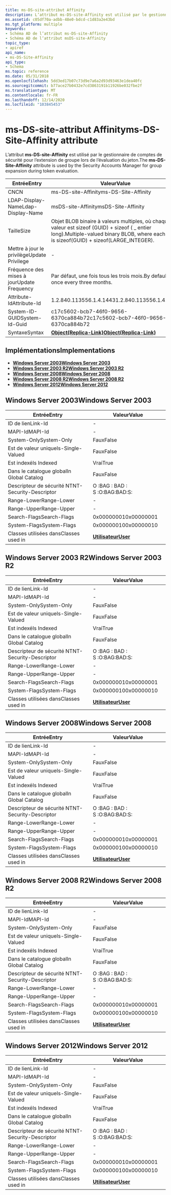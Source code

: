```yaml
---
title: ms-DS-site-attribut Affinity
description: L’attribut ms-DS-site-Affinity est utilisé par le gestionnaire de comptes de sécurité pour l’extension de groupe lors de l’évaluation du jeton.
ms.assetid: c05df70a-adbb-48e0-bdcd-c1d83a2e43bd
ms.tgt_platform: multiple
keywords:
- Schéma AD de l’attribut ms-DS-site-Affinity
- Schéma AD de l’attribut msDS-site-Affinity
topic_type:
- apiref
api_name:
- ms-DS-Site-Affinity
api_type:
- Schema
ms.topic: reference
ms.date: 05/31/2018
ms.openlocfilehash: 5dd3ed17b07c73d9e7a6a2d93d93463e1dea40fc
ms.sourcegitcommit: b77ace27b0432e7cd3863191b11926be032fbe2f
ms.translationtype: MT
ms.contentlocale: fr-FR
ms.lasthandoff: 12/14/2020
ms.locfileid: "103845453"
---
```

# <a name="ms-ds-site-affinity-attribute"></a><span data-ttu-id="67944-105">ms-DS-site-attribut Affinity</span><span class="sxs-lookup"><span data-stu-id="67944-105">ms-DS-Site-Affinity attribute</span></span>

<span data-ttu-id="67944-106">L’attribut **ms-DS-site-Affinity** est utilisé par le gestionnaire de comptes de sécurité pour l’extension de groupe lors de l’évaluation du jeton.</span><span class="sxs-lookup"><span data-stu-id="67944-106">The **ms-DS-Site-Affinity** attribute is used by the Security Accounts Manager for group expansion during token evaluation.</span></span>



| <span data-ttu-id="67944-107">Entrée</span><span class="sxs-lookup"><span data-stu-id="67944-107">Entry</span></span> | <span data-ttu-id="67944-108">Valeur</span><span class="sxs-lookup"><span data-stu-id="67944-108">Value</span></span> |
|-------------------|-----------------------------------------------------------------------------------------|
| <span data-ttu-id="67944-109">CN</span><span class="sxs-lookup"><span data-stu-id="67944-109">CN</span></span>                | <span data-ttu-id="67944-110">ms-DS-site-Affinity</span><span class="sxs-lookup"><span data-stu-id="67944-110">ms-DS-Site-Affinity</span></span>                                                                     |
| <span data-ttu-id="67944-111">LDAP-Display-Name</span><span class="sxs-lookup"><span data-stu-id="67944-111">Ldap-Display-Name</span></span> | <span data-ttu-id="67944-112">msDS-site-Affinity</span><span class="sxs-lookup"><span data-stu-id="67944-112">msDS-Site-Affinity</span></span>                                                                      |
| <span data-ttu-id="67944-113">Taille</span><span class="sxs-lookup"><span data-stu-id="67944-113">Size</span></span>              | <span data-ttu-id="67944-114">Objet BLOB binaire à valeurs multiples, où chaque valeur est sizeof (GUID) + sizeof ( \_ entier long).</span><span class="sxs-lookup"><span data-stu-id="67944-114">Multiple-valued binary BLOB, where each value is sizeof(GUID) + sizeof(LARGE\_INTEGER).</span></span> |
| <span data-ttu-id="67944-115">Mettre à jour le privilège</span><span class="sxs-lookup"><span data-stu-id="67944-115">Update Privilege</span></span>  | \-                                                                                      |
| <span data-ttu-id="67944-116">Fréquence des mises à jour</span><span class="sxs-lookup"><span data-stu-id="67944-116">Update Frequency</span></span>  | <span data-ttu-id="67944-117">Par défaut, une fois tous les trois mois.</span><span class="sxs-lookup"><span data-stu-id="67944-117">By default once every three months.</span></span>                                                     |
| <span data-ttu-id="67944-118">Attribute-Id</span><span class="sxs-lookup"><span data-stu-id="67944-118">Attribute-Id</span></span>      | <span data-ttu-id="67944-119">1.2.840.113556.1.4.1443</span><span class="sxs-lookup"><span data-stu-id="67944-119">1.2.840.113556.1.4.1443</span></span>                                                                 |
| <span data-ttu-id="67944-120">System-ID-GUID</span><span class="sxs-lookup"><span data-stu-id="67944-120">System-Id-Guid</span></span>    | <span data-ttu-id="67944-121">c17c5602-bcb7-46f0-9656-6370ca884b72</span><span class="sxs-lookup"><span data-stu-id="67944-121">c17c5602-bcb7-46f0-9656-6370ca884b72</span></span>                                                    |
| <span data-ttu-id="67944-122">Syntaxe</span><span class="sxs-lookup"><span data-stu-id="67944-122">Syntax</span></span>            | [<span data-ttu-id="67944-123">**Object(Replica-Link)**</span><span class="sxs-lookup"><span data-stu-id="67944-123">**Object(Replica-Link)**</span></span>](s-object-replica-link.md)                                   |



## <a name="implementations"></a><span data-ttu-id="67944-124">Implémentations</span><span class="sxs-lookup"><span data-stu-id="67944-124">Implementations</span></span>

-   [<span data-ttu-id="67944-125">**Windows Server 2003**</span><span class="sxs-lookup"><span data-stu-id="67944-125">**Windows Server 2003**</span></span>](#windows-server-2003)
-   [<span data-ttu-id="67944-126">**Windows Server 2003 R2**</span><span class="sxs-lookup"><span data-stu-id="67944-126">**Windows Server 2003 R2**</span></span>](#windows-server-2003-r2)
-   [<span data-ttu-id="67944-127">**Windows Server 2008**</span><span class="sxs-lookup"><span data-stu-id="67944-127">**Windows Server 2008**</span></span>](#windows-server-2008)
-   [<span data-ttu-id="67944-128">**Windows Server 2008 R2**</span><span class="sxs-lookup"><span data-stu-id="67944-128">**Windows Server 2008 R2**</span></span>](#windows-server-2008-r2)
-   [<span data-ttu-id="67944-129">**Windows Server 2012**</span><span class="sxs-lookup"><span data-stu-id="67944-129">**Windows Server 2012**</span></span>](#windows-server-2012)

## <a name="windows-server-2003"></a><span data-ttu-id="67944-130">Windows Server 2003</span><span class="sxs-lookup"><span data-stu-id="67944-130">Windows Server 2003</span></span>



| <span data-ttu-id="67944-131">Entrée</span><span class="sxs-lookup"><span data-stu-id="67944-131">Entry</span></span> | <span data-ttu-id="67944-132">Valeur</span><span class="sxs-lookup"><span data-stu-id="67944-132">Value</span></span> |
|------------------------|-----------------------------------|
| <span data-ttu-id="67944-133">ID de lien</span><span class="sxs-lookup"><span data-stu-id="67944-133">Link-Id</span></span>                | \-                                |
| <span data-ttu-id="67944-134">MAPI-Id</span><span class="sxs-lookup"><span data-stu-id="67944-134">MAPI-Id</span></span>                | \-                                |
| <span data-ttu-id="67944-135">System-Only</span><span class="sxs-lookup"><span data-stu-id="67944-135">System-Only</span></span>            | <span data-ttu-id="67944-136">Faux</span><span class="sxs-lookup"><span data-stu-id="67944-136">False</span></span>                             |
| <span data-ttu-id="67944-137">Est de valeur unique</span><span class="sxs-lookup"><span data-stu-id="67944-137">Is-Single-Valued</span></span>       | <span data-ttu-id="67944-138">Faux</span><span class="sxs-lookup"><span data-stu-id="67944-138">False</span></span>                             |
| <span data-ttu-id="67944-139">Est indexé</span><span class="sxs-lookup"><span data-stu-id="67944-139">Is Indexed</span></span>             | <span data-ttu-id="67944-140">Vrai</span><span class="sxs-lookup"><span data-stu-id="67944-140">True</span></span>                              |
| <span data-ttu-id="67944-141">Dans le catalogue global</span><span class="sxs-lookup"><span data-stu-id="67944-141">In Global Catalog</span></span>      | <span data-ttu-id="67944-142">Faux</span><span class="sxs-lookup"><span data-stu-id="67944-142">False</span></span>                             |
| <span data-ttu-id="67944-143">Descripteur de sécurité NT</span><span class="sxs-lookup"><span data-stu-id="67944-143">NT-Security-Descriptor</span></span> | <span data-ttu-id="67944-144">O :BAG : BAD : S :</span><span class="sxs-lookup"><span data-stu-id="67944-144">O:BAG:BAD:S:</span></span>                      |
| <span data-ttu-id="67944-145">Range-Lower</span><span class="sxs-lookup"><span data-stu-id="67944-145">Range-Lower</span></span>            | \-                                |
| <span data-ttu-id="67944-146">Range-Upper</span><span class="sxs-lookup"><span data-stu-id="67944-146">Range-Upper</span></span>            | \-                                |
| <span data-ttu-id="67944-147">Search-Flags</span><span class="sxs-lookup"><span data-stu-id="67944-147">Search-Flags</span></span>           | <span data-ttu-id="67944-148">0x00000001</span><span class="sxs-lookup"><span data-stu-id="67944-148">0x00000001</span></span>                        |
| <span data-ttu-id="67944-149">System-Flags</span><span class="sxs-lookup"><span data-stu-id="67944-149">System-Flags</span></span>           | <span data-ttu-id="67944-150">0x00000010</span><span class="sxs-lookup"><span data-stu-id="67944-150">0x00000010</span></span>                        |
| <span data-ttu-id="67944-151">Classes utilisées dans</span><span class="sxs-lookup"><span data-stu-id="67944-151">Classes used in</span></span>        | [<span data-ttu-id="67944-152">**Utilisateur**</span><span class="sxs-lookup"><span data-stu-id="67944-152">**User**</span></span>](c-user.md)<br/> |



## <a name="windows-server-2003-r2"></a><span data-ttu-id="67944-153">Windows Server 2003 R2</span><span class="sxs-lookup"><span data-stu-id="67944-153">Windows Server 2003 R2</span></span>



| <span data-ttu-id="67944-154">Entrée</span><span class="sxs-lookup"><span data-stu-id="67944-154">Entry</span></span> | <span data-ttu-id="67944-155">Valeur</span><span class="sxs-lookup"><span data-stu-id="67944-155">Value</span></span> |
|------------------------|-----------------------------------|
| <span data-ttu-id="67944-156">ID de lien</span><span class="sxs-lookup"><span data-stu-id="67944-156">Link-Id</span></span>                | \-                                |
| <span data-ttu-id="67944-157">MAPI-Id</span><span class="sxs-lookup"><span data-stu-id="67944-157">MAPI-Id</span></span>                | \-                                |
| <span data-ttu-id="67944-158">System-Only</span><span class="sxs-lookup"><span data-stu-id="67944-158">System-Only</span></span>            | <span data-ttu-id="67944-159">Faux</span><span class="sxs-lookup"><span data-stu-id="67944-159">False</span></span>                             |
| <span data-ttu-id="67944-160">Est de valeur unique</span><span class="sxs-lookup"><span data-stu-id="67944-160">Is-Single-Valued</span></span>       | <span data-ttu-id="67944-161">Faux</span><span class="sxs-lookup"><span data-stu-id="67944-161">False</span></span>                             |
| <span data-ttu-id="67944-162">Est indexé</span><span class="sxs-lookup"><span data-stu-id="67944-162">Is Indexed</span></span>             | <span data-ttu-id="67944-163">Vrai</span><span class="sxs-lookup"><span data-stu-id="67944-163">True</span></span>                              |
| <span data-ttu-id="67944-164">Dans le catalogue global</span><span class="sxs-lookup"><span data-stu-id="67944-164">In Global Catalog</span></span>      | <span data-ttu-id="67944-165">Faux</span><span class="sxs-lookup"><span data-stu-id="67944-165">False</span></span>                             |
| <span data-ttu-id="67944-166">Descripteur de sécurité NT</span><span class="sxs-lookup"><span data-stu-id="67944-166">NT-Security-Descriptor</span></span> | <span data-ttu-id="67944-167">O :BAG : BAD : S :</span><span class="sxs-lookup"><span data-stu-id="67944-167">O:BAG:BAD:S:</span></span>                      |
| <span data-ttu-id="67944-168">Range-Lower</span><span class="sxs-lookup"><span data-stu-id="67944-168">Range-Lower</span></span>            | \-                                |
| <span data-ttu-id="67944-169">Range-Upper</span><span class="sxs-lookup"><span data-stu-id="67944-169">Range-Upper</span></span>            | \-                                |
| <span data-ttu-id="67944-170">Search-Flags</span><span class="sxs-lookup"><span data-stu-id="67944-170">Search-Flags</span></span>           | <span data-ttu-id="67944-171">0x00000001</span><span class="sxs-lookup"><span data-stu-id="67944-171">0x00000001</span></span>                        |
| <span data-ttu-id="67944-172">System-Flags</span><span class="sxs-lookup"><span data-stu-id="67944-172">System-Flags</span></span>           | <span data-ttu-id="67944-173">0x00000010</span><span class="sxs-lookup"><span data-stu-id="67944-173">0x00000010</span></span>                        |
| <span data-ttu-id="67944-174">Classes utilisées dans</span><span class="sxs-lookup"><span data-stu-id="67944-174">Classes used in</span></span>        | [<span data-ttu-id="67944-175">**Utilisateur**</span><span class="sxs-lookup"><span data-stu-id="67944-175">**User**</span></span>](c-user.md)<br/> |



## <a name="windows-server-2008"></a><span data-ttu-id="67944-176">Windows Server 2008</span><span class="sxs-lookup"><span data-stu-id="67944-176">Windows Server 2008</span></span>



| <span data-ttu-id="67944-177">Entrée</span><span class="sxs-lookup"><span data-stu-id="67944-177">Entry</span></span> | <span data-ttu-id="67944-178">Valeur</span><span class="sxs-lookup"><span data-stu-id="67944-178">Value</span></span> |
|------------------------|-----------------------------------|
| <span data-ttu-id="67944-179">ID de lien</span><span class="sxs-lookup"><span data-stu-id="67944-179">Link-Id</span></span>                | \-                                |
| <span data-ttu-id="67944-180">MAPI-Id</span><span class="sxs-lookup"><span data-stu-id="67944-180">MAPI-Id</span></span>                | \-                                |
| <span data-ttu-id="67944-181">System-Only</span><span class="sxs-lookup"><span data-stu-id="67944-181">System-Only</span></span>            | <span data-ttu-id="67944-182">Faux</span><span class="sxs-lookup"><span data-stu-id="67944-182">False</span></span>                             |
| <span data-ttu-id="67944-183">Est de valeur unique</span><span class="sxs-lookup"><span data-stu-id="67944-183">Is-Single-Valued</span></span>       | <span data-ttu-id="67944-184">Faux</span><span class="sxs-lookup"><span data-stu-id="67944-184">False</span></span>                             |
| <span data-ttu-id="67944-185">Est indexé</span><span class="sxs-lookup"><span data-stu-id="67944-185">Is Indexed</span></span>             | <span data-ttu-id="67944-186">Vrai</span><span class="sxs-lookup"><span data-stu-id="67944-186">True</span></span>                              |
| <span data-ttu-id="67944-187">Dans le catalogue global</span><span class="sxs-lookup"><span data-stu-id="67944-187">In Global Catalog</span></span>      | <span data-ttu-id="67944-188">Faux</span><span class="sxs-lookup"><span data-stu-id="67944-188">False</span></span>                             |
| <span data-ttu-id="67944-189">Descripteur de sécurité NT</span><span class="sxs-lookup"><span data-stu-id="67944-189">NT-Security-Descriptor</span></span> | <span data-ttu-id="67944-190">O :BAG : BAD : S :</span><span class="sxs-lookup"><span data-stu-id="67944-190">O:BAG:BAD:S:</span></span>                      |
| <span data-ttu-id="67944-191">Range-Lower</span><span class="sxs-lookup"><span data-stu-id="67944-191">Range-Lower</span></span>            | \-                                |
| <span data-ttu-id="67944-192">Range-Upper</span><span class="sxs-lookup"><span data-stu-id="67944-192">Range-Upper</span></span>            | \-                                |
| <span data-ttu-id="67944-193">Search-Flags</span><span class="sxs-lookup"><span data-stu-id="67944-193">Search-Flags</span></span>           | <span data-ttu-id="67944-194">0x00000001</span><span class="sxs-lookup"><span data-stu-id="67944-194">0x00000001</span></span>                        |
| <span data-ttu-id="67944-195">System-Flags</span><span class="sxs-lookup"><span data-stu-id="67944-195">System-Flags</span></span>           | <span data-ttu-id="67944-196">0x00000010</span><span class="sxs-lookup"><span data-stu-id="67944-196">0x00000010</span></span>                        |
| <span data-ttu-id="67944-197">Classes utilisées dans</span><span class="sxs-lookup"><span data-stu-id="67944-197">Classes used in</span></span>        | [<span data-ttu-id="67944-198">**Utilisateur**</span><span class="sxs-lookup"><span data-stu-id="67944-198">**User**</span></span>](c-user.md)<br/> |



## <a name="windows-server-2008-r2"></a><span data-ttu-id="67944-199">Windows Server 2008 R2</span><span class="sxs-lookup"><span data-stu-id="67944-199">Windows Server 2008 R2</span></span>



| <span data-ttu-id="67944-200">Entrée</span><span class="sxs-lookup"><span data-stu-id="67944-200">Entry</span></span> | <span data-ttu-id="67944-201">Valeur</span><span class="sxs-lookup"><span data-stu-id="67944-201">Value</span></span> |
|------------------------|-----------------------------------|
| <span data-ttu-id="67944-202">ID de lien</span><span class="sxs-lookup"><span data-stu-id="67944-202">Link-Id</span></span>                | \-                                |
| <span data-ttu-id="67944-203">MAPI-Id</span><span class="sxs-lookup"><span data-stu-id="67944-203">MAPI-Id</span></span>                | \-                                |
| <span data-ttu-id="67944-204">System-Only</span><span class="sxs-lookup"><span data-stu-id="67944-204">System-Only</span></span>            | <span data-ttu-id="67944-205">Faux</span><span class="sxs-lookup"><span data-stu-id="67944-205">False</span></span>                             |
| <span data-ttu-id="67944-206">Est de valeur unique</span><span class="sxs-lookup"><span data-stu-id="67944-206">Is-Single-Valued</span></span>       | <span data-ttu-id="67944-207">Faux</span><span class="sxs-lookup"><span data-stu-id="67944-207">False</span></span>                             |
| <span data-ttu-id="67944-208">Est indexé</span><span class="sxs-lookup"><span data-stu-id="67944-208">Is Indexed</span></span>             | <span data-ttu-id="67944-209">Vrai</span><span class="sxs-lookup"><span data-stu-id="67944-209">True</span></span>                              |
| <span data-ttu-id="67944-210">Dans le catalogue global</span><span class="sxs-lookup"><span data-stu-id="67944-210">In Global Catalog</span></span>      | <span data-ttu-id="67944-211">Faux</span><span class="sxs-lookup"><span data-stu-id="67944-211">False</span></span>                             |
| <span data-ttu-id="67944-212">Descripteur de sécurité NT</span><span class="sxs-lookup"><span data-stu-id="67944-212">NT-Security-Descriptor</span></span> | <span data-ttu-id="67944-213">O :BAG : BAD : S :</span><span class="sxs-lookup"><span data-stu-id="67944-213">O:BAG:BAD:S:</span></span>                      |
| <span data-ttu-id="67944-214">Range-Lower</span><span class="sxs-lookup"><span data-stu-id="67944-214">Range-Lower</span></span>            | \-                                |
| <span data-ttu-id="67944-215">Range-Upper</span><span class="sxs-lookup"><span data-stu-id="67944-215">Range-Upper</span></span>            | \-                                |
| <span data-ttu-id="67944-216">Search-Flags</span><span class="sxs-lookup"><span data-stu-id="67944-216">Search-Flags</span></span>           | <span data-ttu-id="67944-217">0x00000001</span><span class="sxs-lookup"><span data-stu-id="67944-217">0x00000001</span></span>                        |
| <span data-ttu-id="67944-218">System-Flags</span><span class="sxs-lookup"><span data-stu-id="67944-218">System-Flags</span></span>           | <span data-ttu-id="67944-219">0x00000010</span><span class="sxs-lookup"><span data-stu-id="67944-219">0x00000010</span></span>                        |
| <span data-ttu-id="67944-220">Classes utilisées dans</span><span class="sxs-lookup"><span data-stu-id="67944-220">Classes used in</span></span>        | [<span data-ttu-id="67944-221">**Utilisateur**</span><span class="sxs-lookup"><span data-stu-id="67944-221">**User**</span></span>](c-user.md)<br/> |



## <a name="windows-server-2012"></a><span data-ttu-id="67944-222">Windows Server 2012</span><span class="sxs-lookup"><span data-stu-id="67944-222">Windows Server 2012</span></span>



| <span data-ttu-id="67944-223">Entrée</span><span class="sxs-lookup"><span data-stu-id="67944-223">Entry</span></span> | <span data-ttu-id="67944-224">Valeur</span><span class="sxs-lookup"><span data-stu-id="67944-224">Value</span></span> |
|------------------------|-----------------------------------|
| <span data-ttu-id="67944-225">ID de lien</span><span class="sxs-lookup"><span data-stu-id="67944-225">Link-Id</span></span>                | \-                                |
| <span data-ttu-id="67944-226">MAPI-Id</span><span class="sxs-lookup"><span data-stu-id="67944-226">MAPI-Id</span></span>                | \-                                |
| <span data-ttu-id="67944-227">System-Only</span><span class="sxs-lookup"><span data-stu-id="67944-227">System-Only</span></span>            | <span data-ttu-id="67944-228">Faux</span><span class="sxs-lookup"><span data-stu-id="67944-228">False</span></span>                             |
| <span data-ttu-id="67944-229">Est de valeur unique</span><span class="sxs-lookup"><span data-stu-id="67944-229">Is-Single-Valued</span></span>       | <span data-ttu-id="67944-230">Faux</span><span class="sxs-lookup"><span data-stu-id="67944-230">False</span></span>                             |
| <span data-ttu-id="67944-231">Est indexé</span><span class="sxs-lookup"><span data-stu-id="67944-231">Is Indexed</span></span>             | <span data-ttu-id="67944-232">Vrai</span><span class="sxs-lookup"><span data-stu-id="67944-232">True</span></span>                              |
| <span data-ttu-id="67944-233">Dans le catalogue global</span><span class="sxs-lookup"><span data-stu-id="67944-233">In Global Catalog</span></span>      | <span data-ttu-id="67944-234">Faux</span><span class="sxs-lookup"><span data-stu-id="67944-234">False</span></span>                             |
| <span data-ttu-id="67944-235">Descripteur de sécurité NT</span><span class="sxs-lookup"><span data-stu-id="67944-235">NT-Security-Descriptor</span></span> | <span data-ttu-id="67944-236">O :BAG : BAD : S :</span><span class="sxs-lookup"><span data-stu-id="67944-236">O:BAG:BAD:S:</span></span>                      |
| <span data-ttu-id="67944-237">Range-Lower</span><span class="sxs-lookup"><span data-stu-id="67944-237">Range-Lower</span></span>            | \-                                |
| <span data-ttu-id="67944-238">Range-Upper</span><span class="sxs-lookup"><span data-stu-id="67944-238">Range-Upper</span></span>            | \-                                |
| <span data-ttu-id="67944-239">Search-Flags</span><span class="sxs-lookup"><span data-stu-id="67944-239">Search-Flags</span></span>           | <span data-ttu-id="67944-240">0x00000001</span><span class="sxs-lookup"><span data-stu-id="67944-240">0x00000001</span></span>                        |
| <span data-ttu-id="67944-241">System-Flags</span><span class="sxs-lookup"><span data-stu-id="67944-241">System-Flags</span></span>           | <span data-ttu-id="67944-242">0x00000010</span><span class="sxs-lookup"><span data-stu-id="67944-242">0x00000010</span></span>                        |
| <span data-ttu-id="67944-243">Classes utilisées dans</span><span class="sxs-lookup"><span data-stu-id="67944-243">Classes used in</span></span>        | [<span data-ttu-id="67944-244">**Utilisateur**</span><span class="sxs-lookup"><span data-stu-id="67944-244">**User**</span></span>](c-user.md)<br/> |



 

 





